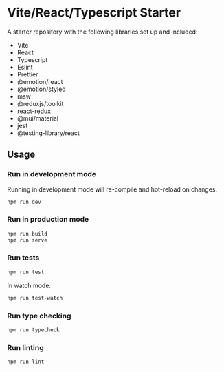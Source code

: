 # Vite/React/Typescript Starter

A starter repository with the following libraries set up and included:

- Vite
- React
- Typescript
- Eslint
- Prettier
- @emotion/react
- @emotion/styled
- msw
- @reduxjs/toolkit
- react-redux
- @mui/material
- jest
- @testing-library/react

## Usage

### Run in development mode

Running in development mode will re-compile and hot-reload on changes.

```bash
npm run dev
```

### Run in production mode

```bash
npm run build
npm run serve
```

### Run tests

```bash
npm run test
```

In watch mode:

```bash
npm run test-watch
```

### Run type checking

```bash
npm run typecheck
```

### Run linting

```
npm run lint
```
